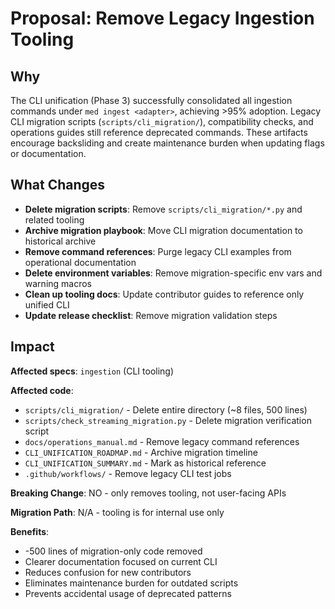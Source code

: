 # Proposal: Remove Legacy Ingestion Tooling

## Why

The CLI unification (Phase 3) successfully consolidated all ingestion commands under `med ingest <adapter>`, achieving >95% adoption. Legacy CLI migration scripts (`scripts/cli_migration/`), compatibility checks, and operations guides still reference deprecated commands. These artifacts encourage backsliding and create maintenance burden when updating flags or documentation.

## What Changes

- **Delete migration scripts**: Remove `scripts/cli_migration/*.py` and related tooling
- **Archive migration playbook**: Move CLI migration documentation to historical archive
- **Remove command references**: Purge legacy CLI examples from operational documentation
- **Delete environment variables**: Remove migration-specific env vars and warning macros
- **Clean up tooling docs**: Update contributor guides to reference only unified CLI
- **Update release checklist**: Remove migration validation steps

## Impact

**Affected specs**: `ingestion` (CLI tooling)

**Affected code**:

- `scripts/cli_migration/` - Delete entire directory (~8 files, 500 lines)
- `scripts/check_streaming_migration.py` - Delete migration verification script
- `docs/operations_manual.md` - Remove legacy command references
- `CLI_UNIFICATION_ROADMAP.md` - Archive migration timeline
- `CLI_UNIFICATION_SUMMARY.md` - Mark as historical reference
- `.github/workflows/` - Remove legacy CLI test jobs

**Breaking Change**: NO - only removes tooling, not user-facing APIs

**Migration Path**: N/A - tooling is for internal use only

**Benefits**:

- -500 lines of migration-only code removed
- Clearer documentation focused on current CLI
- Reduces confusion for new contributors
- Eliminates maintenance burden for outdated scripts
- Prevents accidental usage of deprecated patterns
